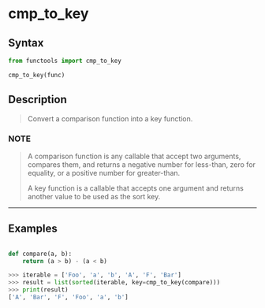 # cmp_to_key

## Syntax

```python
from functools import cmp_to_key

cmp_to_key(func)
```

## Description

> Convert a comparison function into a key function.

### NOTE

> A comparison function is any callable that accept two arguments, compares
> them, and returns a negative number for less-than, zero for equality,
> or a positive number for greater-than.
>
> A key function is a callable that accepts one argument and returns another
> value to be used as the sort key.

---

## Examples

```python

def compare(a, b):
    return (a > b) - (a < b)

>>> iterable = ['Foo', 'a', 'b', 'A', 'F', 'Bar']
>>> result = list(sorted(iterable, key=cmp_to_key(compare)))
>>> print(result)
['A', 'Bar', 'F', 'Foo', 'a', 'b']
```
